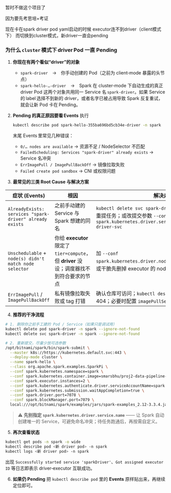暂时不做这个项目了

因为要先考思培+考证

现在卡在spark driver pod yaml启动的时候
executor连不到driver（client模式下）
而切换到cluster模式，新driver一直会pending

### 为什么 `cluster` 模式下 driver Pod 一直 **Pending**

1. **你现在有两个看似“driver”的对象**

    * `spark-driver` → 你手动创建的 Pod（之前为 client‑mode 暴露的头节点）
    * `spark-hello‑…‑driver` → Spark 在 cluster‑mode 下自动生成的真正 driver Pod
      这两个对象共用同一 Service 名 `spark-driver`。如果 Service 的 label 选择不到新的 driver，或者名字已被占用导致 Spark 反复重试，就会让新 Pod 卡在 Pending。

2. **Pending 的真正原因要看 Events**
   执行

   ```bash
   kubectl describe pod spark-hello-355ba696bd5cb34e-driver -n spark
   ```

   末尾 Events 里常见几种错误：

    * `0/… nodes are available` → 资源不足 / NodeSelector 不匹配
    * `FailedScheduling: Services "spark-driver" already exists` → Service 名冲突
    * `ErrImagePull / ImagePullBackOff` → 镜像拉取失败
    * `Failed create pod sandbox` → CNI 或权限问题

3. **最常见的三类 Root Cause 与解决方案**

| 症状 (Events)                                             | 根因                                                               | 解决办法                                                                                                                             |
| ------------------------------------------------------- | ---------------------------------------------------------------- | -------------------------------------------------------------------------------------------------------------------------------- |
| `AlreadyExists: services "spark-driver" already exists` | 之前手动建的 Service 与 Spark 想建的同名                                     | `kubectl delete svc spark-driver -n spark` 先删掉，再重提任务；或改提交参数 `--conf spark.kubernetes.driver.service.name=spark-hello-driver-svc` |
| `Unschedulable` + `node(s) didn't match node selector`  | 你给 **executor** 限定了 `tier=compute`，但 **driver** 没设；调度器找不到符合要求的节点 | 加 `--conf spark.kubernetes.driver.node.selector.tier=compute`，或干脆先删掉 executor 的 nodeSelector 测试                                  |
| `ErrImagePull` / `ImagePullBackOff`                     | 私有镜像拉取失败或 tag 打错                                                 | 确认仓库可访问；`kubectl describe pod` 能看到具体 403 / 404；必要时配置 `imagePullSecret`                                                           |

4. **推荐的干净流程**

```bash
# 1. 删除你之前手工建的 Pod / Service（如果只是调试用）
kubectl delete pod spark-driver -n spark --ignore-not-found
kubectl delete svc spark-driver -n spark --ignore-not-found

# 2. 重新提交，尽量少放可选参数
/opt/bitnami/spark/bin/spark-submit \
  --master k8s://https://kubernetes.default.svc:443 \
  --deploy-mode cluster \
  --name spark-hello \
  --class org.apache.spark.examples.SparkPi \
  --conf spark.kubernetes.namespace=spark \
  --conf spark.kubernetes.container.image=smarsbhu/proj2-data-pipeline-cluster:spark-smars-1.0.2 \
  --conf spark.executor.instances=2 \
  --conf spark.kubernetes.authenticate.driver.serviceAccountName=spark \
  --conf spark.kubernetes.submission.waitAppCompletion=true \
  --conf spark.driver.port=7078 \
  --conf spark.blockManager.port=7079 \
  local:///opt/bitnami/spark/examples/jars/spark-examples_2.12-3.3.4.jar
```

> ⚠️ **先别指定 `spark.kubernetes.driver.service.name`** —— 让 Spark 自动创建唯一的 Service，可避免命名冲突；待任务跑通后，再按需自定义。

5. **再次查看状态**

```bash
kubectl get pods -n spark -o wide
kubectl describe pod <新 driver pod> -n spark
kubectl logs <新 driver pod> -n spark
```

出现 `Successfully started service 'sparkDriver'`、`Got assigned executor ID` 等日志即表示 driver‑executor 互联成功。

6. **如果仍 Pending**
   把 `kubectl describe pod` 里的 **Events** 原样贴出来，再继续定位即可。
